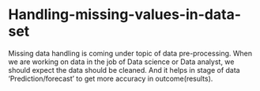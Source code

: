 # Handling-missing-values-in-data-set

Missing data handling is coming under topic of data pre-processing.
When we are working on data in the job of Data science or Data analyst, we should expect the data should be
cleaned. And it helps in stage of data ‘Prediction/forecast’ to get more accuracy in outcome(results).
